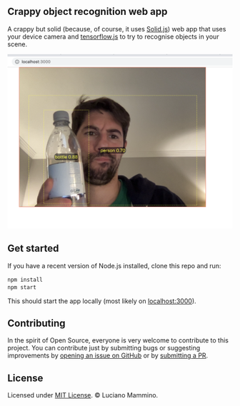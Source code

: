 ## Crappy object recognition web app

A crappy but solid (because, of course, it uses [Solid.js](https://www.solidjs.com/)) web app that uses your device camera and [tensorflow.js](https://www.tensorflow.org/js) to try to recognise objects in your scene.

![A screenshot of this crappy app](/screenshotz.png)


## Get started

If you have a recent version of Node.js installed, clone this repo and run:

```bash
npm install
npm start
```

This should start the app locally (most likely on [localhost:3000](http://localhost:3000/)).


## Contributing

In the spirit of Open Source, everyone is very welcome to contribute to this project.
You can contribute just by submitting bugs or suggesting improvements by
[opening an issue on GitHub](https://github.com/lmammino/iteration-protocols-workshop/issues) or by [submitting a PR](https://github.com/lmammino/iteration-protocols-workshop/pulls).


## License

Licensed under [MIT License](LICENSE). © Luciano Mammino.


